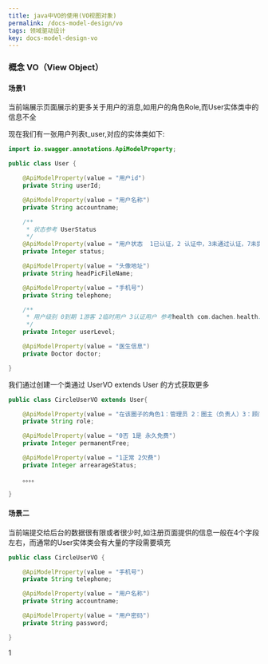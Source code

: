 ```yaml
---
title: java中VO的使用(VO视图对象)
permalink: /docs-model-design/vo
tags: 领域驱动设计
key: docs-model-design-vo
---
```

### 概念 VO（View Object）
#### 场景1
当前端展示页面展示的更多关于用户的消息,如用户的角色Role,而User实体类中的信息不全


现在我们有一张用户列表t_user,对应的实体类如下:
```java
import io.swagger.annotations.ApiModelProperty;

public class User {

    @ApiModelProperty(value = "用户id")
    private String userId;

    @ApiModelProperty(value = "用户名称")
    private String accountname;

    /**
     * 状态参考 UserStatus
     */
    @ApiModelProperty(value = "用户状态  1已认证，2 认证中，3未通过认证，7未提交认证")
    private Integer status;

    @ApiModelProperty(value = "头像地址")
    private String headPicFileName;

    @ApiModelProperty(value = "手机号")
    private String telephone;

    /**
     * 用户级别 0到期 1游客 2临时用户 3认证用户 参考health com.dachen.health.commons.vo.User
     */
    private Integer userLevel;

    @ApiModelProperty(value = "医生信息")
    private Doctor doctor;

}

```

我们通过创建一个类通过 UserVO extends User 的方式获取更多
```java
public class CircleUserVO extends User{

    @ApiModelProperty(value = "在该圈子的角色1：管理员 2：圈主（负责人）3：顾问 逗号拼接 多个角色 可同时为管理员，圈主，顾问")
    private String role;

    @ApiModelProperty(value = "0否 1是 永久免费")
    private Integer permanentFree;

    @ApiModelProperty(value = "1正常 2欠费")
    private Integer arrearageStatus;

    。。。。

}
```

#### 场景二
当前端提交给后台的数据很有限或者很少时,如注册页面提供的信息一般在4个字段左右，而通常的User实体类会有大量的字段需要填充
```java
public class CircleUserVO {

    @ApiModelProperty(value = "手机号")
    private String telephone;

    @ApiModelProperty(value = "用户名称")
    private String accountname;

    @ApiModelProperty(value = "用户密码")
    private String password;

}
```




















1
